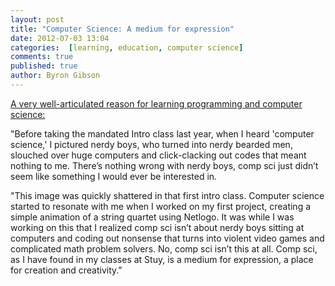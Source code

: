 ```yaml
---
layout: post
title: "Computer Science: A medium for expression"
date: 2012-07-03 13:04
categories:  [learning, education, computer science]
comments: true
published: true
author: Byron Gibson
---
```

[A very well-articulated reason for learning programming and computer science:][1]

"Before taking the mandated Intro class last year, when I heard 'computer science,' I pictured nerdy boys, who turned into nerdy bearded men, slouched over huge computers and click-clacking out codes that meant nothing to me. There’s nothing wrong with nerdy boys, comp sci just didn’t seem like something I would ever be interested in.

"This image was quickly shattered in that first intro class. Computer science started to resonate with me when I worked on my first project, creating a simple animation of a string quartet using Netlogo. It was while I was working on this that I realized comp sci isn’t about nerdy boys sitting at computers and coding out nonsense that turns into violent video games and complicated math problem solvers. No, comp sci isn’t this at all. Comp sci, as I have found in my classes at Stuy, is a medium for expression, a place for creation and creativity."

[1]:    http://betabeat.com/2012/06/real-tales-of-learning-computer-science-as-a-high-school-girl-stuyvesant/#slide2
